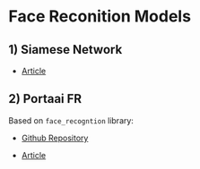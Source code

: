 # Face Reconition Models

## 1) Siamese Network

* <a href="https://www.cs.cmu.edu/~rsalakhu/papers/oneshot1.pdf">Article</a>

## 2) Portaai FR

Based on `face_recogntion` library:
* <a href="https://github.com/ageitgey/face_recognition">Github Repository</a>

* <a href="https://medium.com/@ageitgey/machine-learning-is-fun-part-4-modern-face-recognition-with-deep-learning-c3cffc121d78">Article</a>